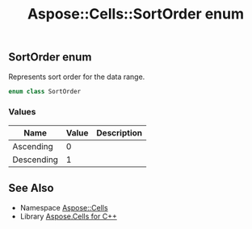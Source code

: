 ﻿---
title: Aspose::Cells::SortOrder enum
linktitle: SortOrder
second_title: Aspose.Cells for C++ API Reference
description: 'Aspose::Cells::SortOrder enum. Represents sort order for the data range in C++.'
type: docs
weight: 25200
url: /cpp/aspose.cells/sortorder/
---
## SortOrder enum


Represents sort order for the data range.

```cpp
enum class SortOrder
```

### Values

| Name | Value | Description |
| --- | --- | --- |
| Ascending | 0 | <br> |
| Descending | 1 | <br> |

## See Also

* Namespace [Aspose::Cells](../)
* Library [Aspose.Cells for C++](../../)

